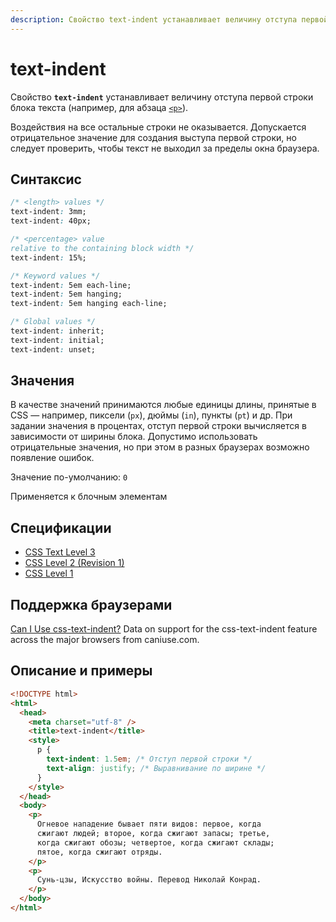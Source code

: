 ```yaml
---
description: Свойство text-indent устанавливает величину отступа первой строки блока текста
---
```


# text-indent

Свойство **`text-indent`** устанавливает величину отступа первой строки блока текста (например, для абзаца [`<p>`](../html/p.md)).

Воздействия на все остальные строки не оказывается. Допускается отрицательное значение для создания выступа первой строки, но следует проверить, чтобы текст не выходил за пределы окна браузера.

## Синтаксис

```css
/* <length> values */
text-indent: 3mm;
text-indent: 40px;

/* <percentage> value
relative to the containing block width */
text-indent: 15%;

/* Keyword values */
text-indent: 5em each-line;
text-indent: 5em hanging;
text-indent: 5em hanging each-line;

/* Global values */
text-indent: inherit;
text-indent: initial;
text-indent: unset;
```

## Значения

В качестве значений принимаются любые единицы длины, принятые в CSS — например, пиксели (`px`), дюймы (`in`), пункты (`pt`) и др. При задании значения в процентах, отступ первой строки вычисляется в зависимости от ширины блока. Допустимо использовать отрицательные значения, но при этом в разных браузерах возможно появление ошибок.

Значение по-умолчанию: `0`

Применяется к блочным элементам

## Спецификации

- [CSS Text Level 3](http://dev.w3.org/csswg/css3-text/#text-indent)
- [CSS Level 2 (Revision 1)](http://www.w3.org/TR/CSS2/text.html#indentation-prop)
- [CSS Level 1](http://www.w3.org/TR/CSS1/#text-indent)

## Поддержка браузерами

<p class="ciu_embed" data-feature="css-text-indent" data-periods="future_1,current,past_1,past_2">
  <a href="http://caniuse.com/#feat=css-text-indent">Can I Use css-text-indent?</a> Data on support for the css-text-indent feature across the major browsers from caniuse.com.
</p>

## Описание и примеры

```html
<!DOCTYPE html>
<html>
  <head>
    <meta charset="utf-8" />
    <title>text-indent</title>
    <style>
      p {
        text-indent: 1.5em; /* Отступ первой строки */
        text-align: justify; /* Выравнивание по ширине */
      }
    </style>
  </head>
  <body>
    <p>
      Огневое нападение бывает пяти видов: первое, когда
      сжигают людей; второе, когда сжигают запасы; третье,
      когда сжигают обозы; четвертое, когда сжигают склады;
      пятое, когда сжигают отряды.
    </p>
    <p>
      Сунь-цзы, Искусство войны. Перевод Николай Конрад.
    </p>
  </body>
</html>
```
